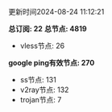 更新时间2024-08-24 11:12:21

**总订阅: 22**
**总节点: 4819**
- vless节点: 26

**google ping有效节点: 270**
- ss节点: 131
- v2ray节点: 132
- trojan节点: 7
